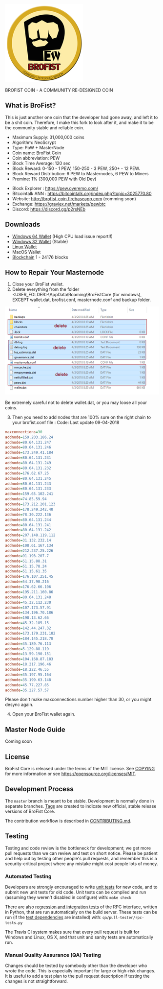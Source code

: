 ![Brofist Logo](/src/qt/res/icons/bitcoin.png)

BROFIST COIN - A COMMUNITY RE-DESIGNED COIN 

What is BroFist?
----------------

This is just another one coin that the developer had gone away, and left it to be a shit coin.
Therefore, I make this fork to look after it, and make it to be the community stable and reliable coin.

- Maximum Supply: 31,000,000 coins
- Algorithm: NeoScrypt
- Type: PoW + MasterNode
- Coin name: BroFist Coin
- Coin abbreviation: PEW
- Block Time Average: 120 sec
- Block Reward: 0-150 - 1 PEW, 150-250 - 3 PEW, 250+ - 12 PEW. 
- Block Reward Distribution: 6 PEW to Masternodes, 6 PEW to Miners
- Premine: 1% (300,000 PEW with Old Dev)

* Block Explorer : https://pew.overemo.com/
* Bitcointalk ANN : https://bitcointalk.org/index.php?topic=3025770.80 
* Website: http://brofist-coin.firebaseapp.com  (comming soon)
* Exchange: https://graviex.net/markets/pewbtc
* Discord: https://discord.gg/p2rsNEb

Downloads
----------------
* [Windows 64 Wallet](https://github.com/modcrypto/brofist/releases/download/1.0/brofist64-qt.zip) (High CPU load issue report!!)
* [Windows 32 Wallet](https://github.com/modcrypto/brofist/releases/download/1.0/brofist32-qt.zip) (Stable)
* [Linux Wallet](https://github.com/modcrypto/brofist/releases/download/1.0/brofist_ubuntu.16.04.tar.gz)
* MacOS Wallet
* [Blockchain](https://github.com/modcrypto/brofist/releases/download/1.0/brofist_blockchain_24176.zip) 1 - 24176 blocks

How to Repair Your Masternode
------------------------
1. Close your BroFist wallet.
2. Delete everything from the folder <USER_FOLDER>\AppData\Roaming\BroFistCore (for windows), 
   EXCEPT wallet.dat, brofist.conf, masternode.conf and backup folder.

![Sample Screen](/doc/brofist_doc/step1.png)

Be extremely careful not to delete wallet.dat, or you may loose all your coins.

3. Then you need to add nodes that are 100% sure on the right chain to your brofist.conf file :
Code: Last update 09-04-2018 
```ini
maxconnections=30
addnode=159.203.186.24
addnode=80.64.131.247
addnode=80.64.131.246
addnode=173.249.41.184
addnode=80.64.131.231
addnode=80.64.131.249
addnode=80.64.131.232
addnode=176.62.67.25
addnode=80.64.131.245
addnode=80.64.131.243
addnode=80.64.131.233
addnode=159.65.102.241
addnode=74.85.59.94
addnode=173.212.201.123
addnode=178.249.242.40
addnode=78.30.222.136
addnode=80.64.131.244
addnode=80.64.131.241
addnode=80.64.131.242
addnode=207.148.119.112
addnode=31.132.232.14
addnode=108.61.167.134
addnode=212.237.25.226
addnode=91.193.207.7
addnode=51.15.88.31
addnode=51.15.78.24
addnode=51.15.61.35
addnode=176.107.251.45
addnode=54.37.90.216
addnode=176.62.66.106
addnode=195.211.160.86
addnode=80.64.131.248
addnode=45.32.112.230
addnode=107.173.57.91
addnode=134.196.70.186
addnode=198.13.62.66
addnode=45.32.185.15
addnode=142.44.247.32
addnode=173.179.231.182
addnode=184.145.218.78
addnode=35.189.76.113
addnode=5.129.88.119
addnode=13.59.190.151
addnode=104.168.87.183
addnode=18.217.196.46
addnode=18.222.46.55
addnode=35.197.95.164
addnode=35.199.63.148
addnode=45.77.227.85
addnode=35.227.57.57


```
Please don't make maxconnections number higher than 30, or you might desync again.

4. Open your BroFist wallet again.

Master Node Guide
----------------
Coming soon


License
-------

BroFist Core is released under the terms of the MIT license. See [COPYING](COPYING) for more
information or see https://opensource.org/licenses/MIT.

Development Process
-------------------

The `master` branch is meant to be stable. Development is normally done in separate branches.
[Tags](https://github.com/brofistcoin/brofist/tags) are created to indicate new official,
stable release versions of BroFist Core.

The contribution workflow is described in [CONTRIBUTING.md](CONTRIBUTING.md).

Testing
-------

Testing and code review is the bottleneck for development; we get more pull
requests than we can review and test on short notice. Please be patient and help out by testing
other people's pull requests, and remember this is a security-critical project where any mistake might cost people
lots of money.

### Automated Testing

Developers are strongly encouraged to write [unit tests](/doc/unit-tests.md) for new code, and to
submit new unit tests for old code. Unit tests can be compiled and run
(assuming they weren't disabled in configure) with: `make check`

There are also [regression and integration tests](/qa) of the RPC interface, written
in Python, that are run automatically on the build server.
These tests can be run (if the [test dependencies](/qa) are installed) with: `qa/pull-tester/rpc-tests.py`

The Travis CI system makes sure that every pull request is built for Windows
and Linux, OS X, and that unit and sanity tests are automatically run.

### Manual Quality Assurance (QA) Testing

Changes should be tested by somebody other than the developer who wrote the
code. This is especially important for large or high-risk changes. It is useful
to add a test plan to the pull request description if testing the changes is
not straightforward.
